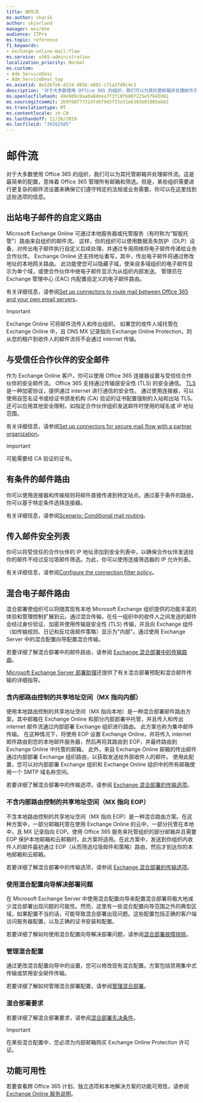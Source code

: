 ```yaml
---
title: 邮件流
ms.author: sharik
author: skjerland
manager: mnirkhe
audience: ITPro
ms.topic: reference
f1_keywords:
- exchange-online-mail-flow
ms.service: o365-administration
localization_priority: Normal
ms.custom:
- Adm_ServiceDesc
- Adm_ServiceDesc_top
ms.assetid: 8e5267e6-d224-485b-a081-c71a1fd0c4c3
description: '对于大多数使用 Office 365 的组织，我们可以为其托管邮箱并处理邮件流。这是最简单的配置，意味着 Office 365 管理所有邮箱和筛选。但是，某些组织需要进行更复杂的邮件流设置来确保它们遵守特定的法规或业务需要。你可以在这里找到这些选项的信息。 '
ms.openlocfilehash: 48e989c0aa0a84bea7f3f18fb80f225e5f645981
ms.sourcegitcommit: 2b9f68f7731dfd6f9d3f33e31e6303e81985ebb2
ms.translationtype: MT
ms.contentlocale: zh-CN
ms.lasthandoff: 11/26/2019
ms.locfileid: "39262585"
---
```

# <a name="mail-flow"></a>邮件流

对于大多数使用 Office 365 的组织，我们可以为其托管邮箱并处理邮件流。这是最简单的配置，意味着 Office 365 管理所有邮箱和筛选。但是，某些组织需要进行更复杂的邮件流设置来确保它们遵守特定的法规或业务需要。你可以在这里找到这些选项的信息。  
  
## <a name="custom-routing-of-outbound-email"></a>出站电子邮件的自定义路由

Microsoft Exchange Online 可通过本地服务器或托管服务（有时称为"智能托管"）路由来自组织的邮件流。 这样，你的组织可以使用数据丢失防护（DLP）设备，对传出电子邮件执行自定义后续处理，并通过专用网络将电子邮件传递给业务合作伙伴。 Exchange Online 还支持地址重写，其中，传出电子邮件将通过修改地址的本地网关路由。 此功能使您可以隐藏子域，使来自多域组织的电子邮件显示为单个域，或使合作伙伴中继电子邮件显示为从组织内部发送。 管理员在 Exchange 管理中心 (EAC) 内配置自定义的电子邮件路由。
  
有关详细信息，请参阅[Set up connectors to route mail between Office 365 and your own email servers](https://docs.microsoft.com/exchange/mail-flow-best-practices/use-connectors-to-configure-mail-flow/set-up-connectors-to-route-mail)。
  
> [!IMPORTANT]
> Exchange Online 可将邮件流传入和传出组织。 如果您的收件人域托管在 Exchange Online 中，且 DNS MX 记录指向 Exchange Online Protection，则从您的租户到收件人的邮件流将不会通过 internet 传输。
  
## <a name="secure-messaging-with-a-trusted-partner"></a>与受信任合作伙伴的安全邮件

作为 Exchange Online 客户，你可以使用 Office 365 连接器设置与受信任合作伙伴的安全邮件流。 Office 365 支持通过传输层安全性 (TLS) 的安全通信。 [TLS](https://docs.microsoft.com/office365/securitycompliance/exchange-online-uses-tls-to-secure-email-connections)是一种加密协议，提供通过 internet 进行通信的安全性。 通过使用连接器，可以使用自签名证书或经证书颁发机构 (CA) 验证的证书配置强制的入站和出站 TLS。 还可以应用其他安全限制，如指定合作伙伴组织发送邮件时使用的域名或 IP 地址范围。 
  
有关详细信息，请参阅[Set up connectors for secure mail flow with a partner organization](https://docs.microsoft.com/exchange/mail-flow-best-practices/use-connectors-to-configure-mail-flow/set-up-connectors-for-secure-mail-flow-with-a-partner)。
  
> [!IMPORTANT]
> 可能需要经 CA 验证的证书。 
  
## <a name="conditional-mail-routing"></a>有条件的邮件路由

你可以使用连接器和传输规则将邮件直接传递到特定站点。通过基于条件的路由，你可以基于特定条件选择连接器。
  
有关详细信息，请参阅[Scenario: Conditional mail routing](https://docs.microsoft.com/exchange/mail-flow-best-practices/use-connectors-to-configure-mail-flow/conditional-mail-routing)。
  
## <a name="incoming-mail-safe-list"></a>传入邮件安全列表

你可以将受信任的合作伙伴的 IP 地址添加到安全列表中，以确保合作伙伴发送给你的邮件不经过反垃圾邮件筛选。为此，你可以使用连接筛选器的 IP 允许列表。
  
有关详细信息，请参阅[Configure the connection filter policy](https://docs.microsoft.com/office365/SecurityCompliance/configure-the-connection-filter-policy)。
  
## <a name="hybrid-email-routing"></a>混合电子邮件路由

混合部署使组织可以将随其现有本地 Microsoft Exchange 组织提供的功能丰富的体验和管理控制扩展到云。通过混合传输，在任一组织中的收件人之间发送的邮件会经过身份验证、加密并使用传输层安全性 (TLS) 传输，并且向 Exchange 组件（如传输规则、日记和反垃圾邮件策略）显示为"内部"。通过使用 Exchange Server 中的混合配置向导配置混合传输。
  
若要详细了解混合部署中的邮件路由，请参阅 [Exchange 混合部署中的传输路由](https://go.microsoft.com/fwlink/p/?LinkId=271757)。
  
[Microsoft Exchange Server 部署助理](https://go.microsoft.com/fwlink/p/?LinkId=287036)还提供了有关混合部署预配和混合邮件传输的详细指导。 
  
### <a name="shared-address-space-with-on-premises-routing-control-mx-points-to-on-premises"></a>含内部路由控制的共享地址空间（MX 指向内部）

使用本地路由控制的共享地址空间（MX 指向本地）是一种混合部署邮件路由方案，其中邮箱在 Exchange Online 和部分内部部署中托管，并且传入和传出 internet 邮件流通过内部部署 Exchange 组织进行路由。 此方案也称为集中邮件传输。 在这种情况下，将使用 EOP 设置 Exchange Online，并将传入 internet 邮件路由到您的本地邮件服务器，然后再将其路由到 EOP，并最终路由到 Exchange Online 中托管的邮箱。 此外，来自 Exchange Online 邮箱的传出邮件通过内部部署 Exchange 组织路由，以获取发送给外部收件人的邮件。 使用此配置，您可以对内部部署 Exchange 组织和 Exchange Online 组织中的所有邮箱使用一个 SMTP 域名称空间。 
  
若要详细了解混合部署中的传输选项，请参阅 [Exchange 混合部署的传输选项](https://go.microsoft.com/fwlink/p/?LinkID=271758)。
  
### <a name="shared-address-space-without-on-premises-routing-control-mx-points-to-eop"></a>不含内部路由控制的共享地址空间（MX 指向 EOP）

不含本地路由控制的共享地址空间（MX 指向 EOP）是一种混合路由方案。在这种方案中，一部分邮箱托管在使用 Exchange Online 的云中，一部分托管在本地中，且 MX 记录指向 EOP。使用 Office 365 服务来托管组织的部分邮箱并且需要 EOP 保护本地邮箱和云邮箱时，此方案将适用。在此方案中，发送到你组织内收件人的邮件最初通过 EOP（从而筛选垃圾邮件和策略）路由，然后才到达你的本地邮箱和云邮箱。 
  
若要详细了解混合部署中的传输选项，请参阅 [Exchange 混合部署的传输选项](https://go.microsoft.com/fwlink/p/?LinkID=271758)。
  
### <a name="troubleshooting-a-deployment-with-the-hybrid-configuration-wizard"></a>使用混合配置向导解决部署问题

在 Microsoft Exchange Server 中使用混合配置向导来配置混合部署将极大地减少混合部署出现问题的可能性。然而，这里有一些混合配置向导范围之外的典型区域，如果配置不当的话，可能导致混合部署出现问题。这些配置包括正确的客户端访问服务器配置，以及正确的证书安装和配置。
  
若要详细了解如何使用混合配置向导解决部署问题，请参阅[混合部署故障排除](https://go.microsoft.com/fwlink/p/?LinkId=271040)。
  
### <a name="managing-a-hybrid-configuration"></a>管理混合配置

通过更改混合配置向导中的设置，您可以修改现有混合配置。方案包括禁用集中式传输或禁用安全邮件传输。
  
若要详细了解如何管理混合部署配置，请参阅[管理混合部署](https://go.microsoft.com/fwlink/p/?LinkId=271044)。
  
### <a name="hybrid-deployment-requirements"></a>混合部署要求

若要详细了解混合部署要求，请参阅[混合部署先决条件](https://go.microsoft.com/fwlink/p/?LinkId=271759)。
  
> [!IMPORTANT]
> 在某些混合配置中，您必须为内部邮箱购买 Exchange Online Protection 许可证。 
  
## <a name="feature-availability"></a>功能可用性

若要查看跨 Office 365 计划、独立选项和本地解决方案的功能可用性，请参阅[Exchange Online 服务说明](exchange-online-service-description.md)。
  